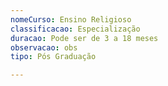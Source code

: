 ```yaml
---
nomeCurso: Ensino Religioso
classificacao: Especialização
duracao: Pode ser de 3 a 18 meses
observacao: obs
tipo: Pós Graduação

---
```


